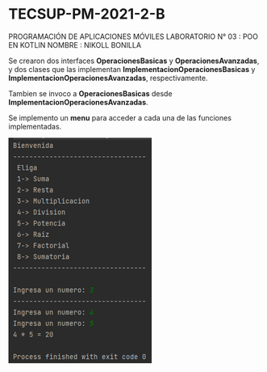 # TECSUP-PM-2021-2-B
PROGRAMACIÓN DE APLICACIONES MÓVILES
LABORATORIO N° 03 : POO EN KOTLIN
NOMBRE : NIKOLL BONILLA

Se crearon dos interfaces **OperacionesBasicas** y **OperacionesAvanzadas**, y dos clases que las implementan **ImplementacionOperacionesBasicas** y **ImplementacionOperacionesAvanzadas**, respectivamente. 

Tambien se invoco a **OperacionesBasicas** desde **ImplementacionOperacionesAvanzadas**.

Se implemento un **menu** para acceder a cada una de las funciones implementadas.

![alt text](img/menu.PNG)


